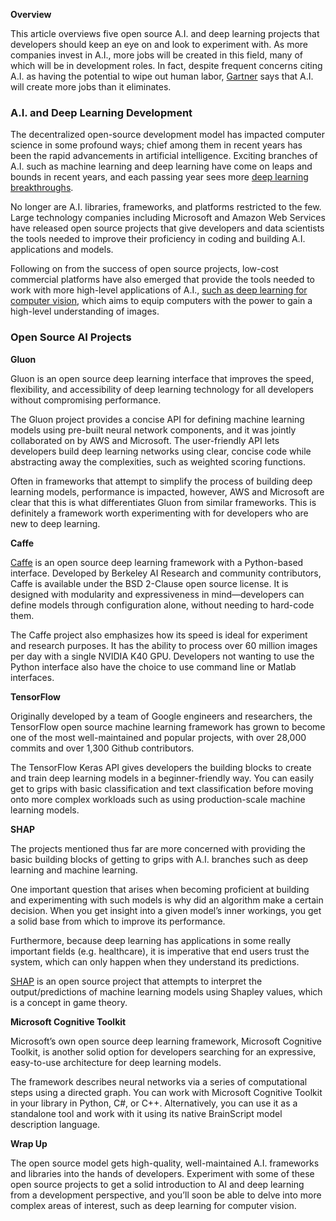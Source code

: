 **Overview**


This article overviews five open source A.I. and deep learning projects that developers should keep an eye on and look to experiment with. As more companies invest in A.I., more jobs will be created in this field, many of which will be in development roles. In fact, despite frequent concerns citing A.I. as having the potential to wipe out human labor, [Gartner](https://www.gartner.com/newsroom/id/3837763) says that A.I. will create more jobs than it eliminates. 

### A.I. and Deep Learning Development

The decentralized open-source development model has impacted computer science in some profound ways; chief among them in recent years has been the rapid advancements in artificial intelligence. Exciting branches of A.I. such as machine learning and deep learning have come on leaps and bounds in recent years, and each passing year sees more [deep learning breakthroughs](https://www.forbes.com/sites/mariyayao/2018/02/05/12-amazing-deep-learning-breakthroughs-of-2017/#64c8f5af65db). 

No longer are A.I. libraries, frameworks, and platforms restricted to the few. Large technology companies including Microsoft and Amazon Web Services have released open source projects that give developers and data scientists the tools needed to improve their proficiency in coding and building A.I. applications and models. 

Following on from the success of open source projects, low-cost commercial platforms have also emerged that provide the tools needed to work with more high-level applications of A.I., [such as deep learning for computer vision](https://missinglink.ai/), which aims to equip computers with the power to gain a high-level understanding of images. 

### Open Source AI Projects

**Gluon**

Gluon is an open source deep learning interface that improves the speed, flexibility, and accessibility of deep learning technology for all developers without compromising performance. 

The Gluon project provides a concise API for defining machine learning models using pre-built neural network components, and it was jointly collaborated on by AWS and Microsoft. The user-friendly API lets developers build deep learning networks using clear, concise code while abstracting away the complexities, such as weighted scoring functions. 

Often in frameworks that attempt to simplify the process of building deep learning models, performance is impacted, however, AWS and Microsoft are clear that this is what differentiates Gluon from similar frameworks. This is definitely a framework worth experimenting with for developers who are new to deep learning. 

**Caffe**

[Caffe](http://caffe.berkeleyvision.org/) is an open source deep learning framework with a Python-based interface. Developed by Berkeley AI Research and community contributors, Caffe is available under the BSD 2-Clause open source license. It is designed with modularity and expressiveness in mind—developers can define models through configuration alone, without needing to hard-code them. 

The Caffe project also emphasizes how its speed is ideal for experiment and research purposes. It has the ability to process over 60 million images per day with a single NVIDIA K40 GPU. Developers not wanting to use the Python interface also have the choice to use command line or Matlab interfaces. 


**TensorFlow**

Originally developed by a team of Google engineers and researchers, the TensorFlow open source machine learning framework has grown to become one of the most well-maintained and popular projects, with over 28,000 commits and over 1,300 Github contributors. 

The TensorFlow Keras API gives developers the building blocks to create and train deep learning models in a beginner-friendly way. You can easily get to grips with basic classification and text classification before moving onto more complex workloads such as using production-scale machine learning models.  

**SHAP**

The projects mentioned thus far are more concerned with providing the basic building blocks of getting to grips with A.I. branches such as deep learning and machine learning. 

One important question that arises when becoming proficient at building and experimenting with such models is why did an algorithm make a certain decision. When you get insight into a given model’s inner workings, you get a solid base from which to improve its performance. 

Furthermore, because deep learning has applications in some really important fields (e.g. healthcare), it is imperative that end users trust the system, which can only happen when they understand its predictions. 

[SHAP](https://github.com/slundberg/shap) is an open source project that attempts to interpret the output/predictions of machine learning models using Shapley values, which is a concept in game theory.  

**Microsoft Cognitive Toolkit**

Microsoft’s own open source deep learning framework, Microsoft Cognitive Toolkit, is another solid option for developers searching for an expressive, easy-to-use architecture for deep learning models. 

The framework describes neural networks via a series of computational steps using a directed graph. You can work with Microsoft Cognitive Toolkit in your library in Python, C#, or C++. Alternatively, you can use it as a standalone tool and work with it using its native BrainScript model description language.

**Wrap Up**

The open source model gets high-quality, well-maintained A.I. frameworks and libraries into the hands of developers. Experiment with some of these open source projects to get a solid introduction to AI and deep learning from a development perspective, and you’ll soon be able to delve into more complex areas of interest, such as deep learning for computer vision. 
